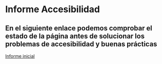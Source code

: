 # Informe Accesibilidad
## En el siguiente enlace podemos comprobar el estado de la página antes de solucionar los problemas de accesibilidad y buenas prácticas
[Informe inicial](/Lighthouse/prueba_informe.html)
